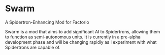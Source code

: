 # Swarm
A Spidertron-Enhancing Mod for Factorio

Swarm is a mod that aims to add significant AI to Spidertrons, allowing them to function as semi-autonomous units. It is currently in a pre-alpha development phase and will be changing rapidly as I experiment with what Spidertrons are capable of.

